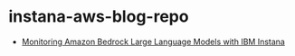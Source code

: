 # instana-aws-blog-repo

- [Monitoring Amazon Bedrock Large Language Models with IBM Instana](https://aws.amazon.com/blogs/ibm-redhat/monitoring-amazon-bedrock-large-language-models-with-ibm-instana/)
